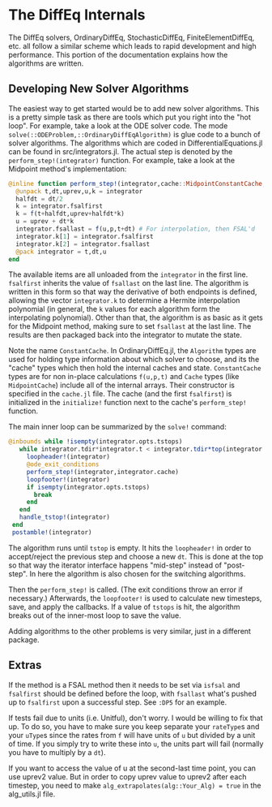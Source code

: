 # The DiffEq Internals

The DiffEq solvers, OrdinaryDiffEq, StochasticDiffEq, FiniteElementDiffEq, etc.
all follow a similar scheme which leads to rapid development and high performance.
This portion of the documentation explains how the algorithms are written.

## Developing New Solver Algorithms

The easiest way to get started would be to add new solver algorithms. This is a
pretty simple task as there are tools which put you right into the "hot loop".
For example, take a look at the ODE solver code. The mode `solve(::ODEProblem,::OrdinaryDiffEqAlgorithm)`
is glue code to a bunch of solver algorithms. The algorithms which are coded
in DifferentialEquations.jl can be found in src/integrators.jl. The actual step
is denoted by the `perform_step!(integrator)` function. For example,
take a look at the Midpoint method's implementation:

```julia
@inline function perform_step!(integrator,cache::MidpointConstantCache,f=integrator.f)
  @unpack t,dt,uprev,u,k = integrator
  halfdt = dt/2
  k = integrator.fsalfirst
  k = f(t+halfdt,uprev+halfdt*k)
  u = uprev + dt*k
  integrator.fsallast = f(u,p,t+dt) # For interpolation, then FSAL'd
  integrator.k[1] = integrator.fsalfirst
  integrator.k[2] = integrator.fsallast
  @pack integrator = t,dt,u
end
```

The available items are all unloaded from the `integrator` in the first line.
`fsalfirst` inherits the value of `fsallast` on the last line. The algorithm is
written in this form so that way the derivative of both endpoints is defined, allowing
the vector `integrator.k` to determine a  Hermite interpolation polynomial (in general,
the `k` values for each algorithm form the interpolating polynomial). Other than that,
the algorithm is as basic as it gets for the Midpoint method, making sure to set
`fsallast` at the last line. The results are then packaged back into the integrator
to mutate the state.

Note the name `ConstantCache`. In OrdinaryDiffEq.jl, the `Algorithm` types are used
for holding type information about which solver to choose, and its the "cache" types
which then hold the internal caches and state. `ConstantCache` types are for
non in-place calculations `f(u,p,t)` and `Cache` types (like `MidpointCache`) include
all of the internal arrays. Their constructor is specified in the `cache.jl` file.
The cache (and the first `fsalfirst`) is initialized in the `initialize!` function
next to the cache's `perform_step!` function.

The main inner loop can be summarized by the `solve!` command:

```julia
@inbounds while !isempty(integrator.opts.tstops)
   while integrator.tdir*integrator.t < integrator.tdir*top(integrator.opts.tstops)
     loopheader!(integrator)
     @ode_exit_conditions
     perform_step!(integrator,integrator.cache)
     loopfooter!(integrator)
     if isempty(integrator.opts.tstops)
       break
     end
   end
   handle_tstop!(integrator)
 end
 postamble!(integrator)
```

The algorithm runs until `tstop` is empty. It hits the `loopheader!` in order to
accept/reject the previous step and choose a new `dt`. This is done at the top
so that way the iterator interface happens "mid-step" instead of "post-step".
In here the algorithm is also chosen for the switching algorithms.

Then the `perform_step!` is called. (The exit conditions throw an error if necessary.)
Afterwards, the `loopfooter!` is used to calculate new timesteps, save, and apply the
callbacks. If a value of `tstops` is hit, the algorithm breaks out of the inner-most
loop to save the value.

Adding algorithms to the other problems is very similar, just in a different package.

## Extras

If the method is a FSAL method then it needs to be set via `isfsal` and `fsalfirst`
should be defined before the loop, with `fsallast` what's pushed up to `fsalfirst`
upon a successful step. See `:DP5` for an example.

If tests fail due to units (i.e. Unitful), don't worry. I would be willing to fix
that up. To do so, you have to make sure you keep separate your `rateType`s and
your `uType`s since the rates from `f` will have units of `u` but divided by
a unit of time. If you simply try to write these into `u`, the units part will
fail (normally you have to multiply by a ``dt``).

If you want to access the value of u at the second-last time point, you can use uprev2 value. But in order to copy uprev value to uprev2 after each timestep, you need to make `alg_extrapolates(alg::Your_Alg) = true` in the alg_utils.jl file.
